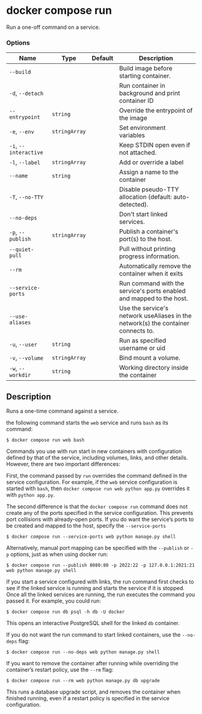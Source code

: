# docker compose run

<!---MARKER_GEN_START-->
Run a one-off command on a service.

### Options

| Name | Type | Default | Description |
| --- | --- | --- | --- |
| `--build` |  |  | Build image before starting container. |
| `-d`, `--detach` |  |  | Run container in background and print container ID |
| `--entrypoint` | `string` |  | Override the entrypoint of the image |
| `-e`, `--env` | `stringArray` |  | Set environment variables |
| `-i`, `--interactive` |  |  | Keep STDIN open even if not attached. |
| `-l`, `--label` | `stringArray` |  | Add or override a label |
| `--name` | `string` |  | Assign a name to the container |
| `-T`, `--no-TTY` |  |  | Disable pseudo-TTY allocation (default: auto-detected). |
| `--no-deps` |  |  | Don't start linked services. |
| `-p`, `--publish` | `stringArray` |  | Publish a container's port(s) to the host. |
| `--quiet-pull` |  |  | Pull without printing progress information. |
| `--rm` |  |  | Automatically remove the container when it exits |
| `--service-ports` |  |  | Run command with the service's ports enabled and mapped to the host. |
| `--use-aliases` |  |  | Use the service's network useAliases in the network(s) the container connects to. |
| `-u`, `--user` | `string` |  | Run as specified username or uid |
| `-v`, `--volume` | `stringArray` |  | Bind mount a volume. |
| `-w`, `--workdir` | `string` |  | Working directory inside the container |


<!---MARKER_GEN_END-->

## Description

Runs a one-time command against a service.

the following command starts the `web` service and runs `bash` as its command:

```console
$ docker compose run web bash
```

Commands you use with run start in new containers with configuration defined by that of the service,
including volumes, links, and other details. However, there are two important differences:

First, the command passed by `run` overrides the command defined in the service configuration. For example, if the
`web` service configuration is started with `bash`, then `docker compose run web python app.py` overrides it with
`python app.py`.

The second difference is that the `docker compose run` command does not create any of the ports specified in the
service configuration. This prevents port collisions with already-open ports. If you do want the service’s ports
to be created and mapped to the host, specify the `--service-ports`

```console
$ docker compose run --service-ports web python manage.py shell
```

Alternatively, manual port mapping can be specified with the `--publish` or `-p` options, just as when using docker run:

```console
$ docker compose run --publish 8080:80 -p 2022:22 -p 127.0.0.1:2021:21 web python manage.py shell
```

If you start a service configured with links, the run command first checks to see if the linked service is running
and starts the service if it is stopped. Once all the linked services are running, the run executes the command you
passed it. For example, you could run:

```console
$ docker compose run db psql -h db -U docker
```

This opens an interactive PostgreSQL shell for the linked `db` container.

If you do not want the run command to start linked containers, use the `--no-deps` flag:

```console
$ docker compose run --no-deps web python manage.py shell
```

If you want to remove the container after running while overriding the container’s restart policy, use the `--rm` flag:

```console
$ docker compose run --rm web python manage.py db upgrade
```

This runs a database upgrade script, and removes the container when finished running, even if a restart policy is
specified in the service configuration.
